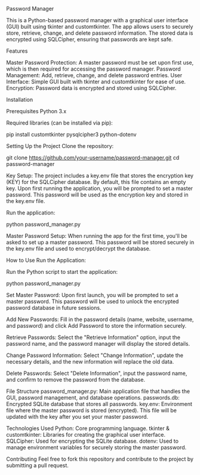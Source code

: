 Password Manager

This is a Python-based password manager with a graphical user interface (GUI) built using tkinter and customtkinter. The app allows users to securely store, retrieve, change, and delete password information. The stored data is encrypted using SQLCipher, ensuring that passwords are kept safe.


Features

Master Password Protection: A master password must be set upon first use, which is then required for accessing the password manager.
Password Management: Add, retrieve, change, and delete password entries.
User Interface: Simple GUI built with tkinter and customtkinter for ease of use.
Encryption: Password data is encrypted and stored using SQLCipher.


Installation

Prerequisites
Python 3.x

Required libraries (can be installed via pip):

pip install customtkinter pysqlcipher3 python-dotenv


Setting Up the Project
Clone the repository:

git clone https://github.com/your-username/password-manager.git
cd password-manager


Key Setup:
The project includes a key.env file that stores the encryption key (KEY) for the SQLCipher database. By default, this file contains an empty key. Upon first running the application, you will be prompted to set a master password. This password will be used as the encryption key and stored in the key.env file.

Run the application:

python password_manager.py


Master Password Setup:
When running the app for the first time, you'll be asked to set up a master password. This password will be stored securely in the key.env file and used to encrypt/decrypt the database.


How to Use
Run the Application:

Run the Python script to start the application:

python password_manager.py


Set Master Password:
Upon first launch, you will be prompted to set a master password. This password will be used to unlock the encrypted password database in future sessions.

Add New Passwords:
Fill in the password details (name, website, username, and password) and click Add Password to store the information securely.

Retrieve Passwords:
Select the "Retrieve Information" option, input the password name, and the password manager will display the stored details.

Change Password Information:
Select "Change Information", update the necessary details, and the new information will replace the old data.

Delete Passwords:
Select "Delete Information", input the password name, and confirm to remove the password from the database.

File Structure
password_manager.py: Main application file that handles the GUI, password management, and database operations.
passwords.db: Encrypted SQLite database that stores all passwords.
key.env: Environment file where the master password is stored (encrypted). This file will be updated with the key after you set your master password.


Technologies Used
Python: Core programming language.
tkinter & customtkinter: Libraries for creating the graphical user interface.
SQLCipher: Used for encrypting the SQLite database.
dotenv: Used to manage environment variables for securely storing the master password.

Contributing
Feel free to fork this repository and contribute to the project by submitting a pull request.


